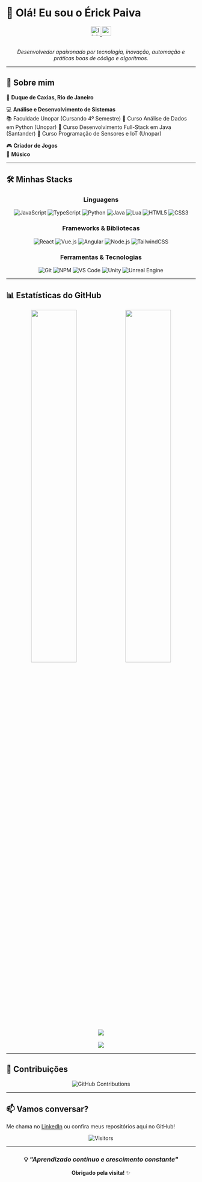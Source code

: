 # 👋 Olá! Eu sou o Érick Paiva

<div align="center">
  <a href="https://www.linkedin.com/in/érick-paiva-ba95ba245/" target="_blank">
    <img src="https://img.shields.io/static/v1?message=LinkedIn&logo=linkedin&label=&color=0077B5&logoColor=white&labelColor=&style=for-the-badge" height="25" alt="linkedin logo"  />
  </a>
  <a href="https://www.youtube.com/@Toshinori021" target="_blank">
    <img src="https://img.shields.io/static/v1?message=Youtube&logo=youtube&label=&color=FF0000&logoColor=white&labelColor=&style=for-the-badge" height="25" alt="youtube logo"  />
  </a>
</div>

<br>

<div align="center">
  
*Desenvolvedor apaixonado por tecnologia, inovação, automação e práticas boas de código e algoritmos.*

</div>

---

## 🚀 Sobre mim

📍 **Duque de Caxias, Rio de Janeiro**

💻 **Análise e Desenvolvimento de Sistemas**  
📚 Faculdade Unopar (Cursando 4º Semestre)
📜 Curso Análise de Dados em Python (Unopar)
📜 Curso Desenvolvimento Full-Stack em Java (Santander)
📜 Curso Programação de Sensores e IoT (Unopar)

🎮 **Criador de Jogos**  
🎵 **Músico**

---

## 🛠️ Minhas Stacks

<div align="center">

### Linguagens
![JavaScript](https://img.shields.io/badge/JavaScript-F7DF1E?style=for-the-badge&logo=javascript&logoColor=black)
![TypeScript](https://img.shields.io/badge/TypeScript-007ACC?style=for-the-badge&logo=typescript&logoColor=white)
![Python](https://img.shields.io/badge/Python-3776AB?style=for-the-badge&logo=python&logoColor=white)
![Java](https://img.shields.io/badge/Java-ED8B00?style=for-the-badge&logo=openjdk&logoColor=white)
![Lua](https://img.shields.io/badge/Lua-2C2D72?style=for-the-badge&logo=lua&logoColor=white)
![HTML5](https://img.shields.io/badge/HTML5-E34F26?style=for-the-badge&logo=html5&logoColor=white)
![CSS3](https://img.shields.io/badge/CSS3-1572B6?style=for-the-badge&logo=css3&logoColor=white)

### Frameworks & Bibliotecas
![React](https://img.shields.io/badge/React-20232A?style=for-the-badge&logo=react&logoColor=61DAFB)
![Vue.js](https://img.shields.io/badge/Vue.js-35495E?style=for-the-badge&logo=vue.js&logoColor=4FC08D)
![Angular](https://img.shields.io/badge/Angular-DD0031?style=for-the-badge&logo=angular&logoColor=white)
![Node.js](https://img.shields.io/badge/Node.js-43853D?style=for-the-badge&logo=node.js&logoColor=white)
![TailwindCSS](https://img.shields.io/badge/Tailwind_CSS-38B2AC?style=for-the-badge&logo=tailwind-css&logoColor=white)

### Ferramentas & Tecnologias
![Git](https://img.shields.io/badge/Git-F05032?style=for-the-badge&logo=git&logoColor=white)
![NPM](https://img.shields.io/badge/NPM-CB3837?style=for-the-badge&logo=npm&logoColor=white)
![VS Code](https://img.shields.io/badge/VS_Code-007ACC?style=for-the-badge&logo=visual-studio-code&logoColor=white)
![Unity](https://img.shields.io/badge/Unity-000000?style=for-the-badge&logo=unity&logoColor=white)
![Unreal Engine](https://img.shields.io/badge/Unreal_Engine-313131?style=for-the-badge&logo=unreal-engine&logoColor=white)

</div>

---

## 📊 Estatísticas do GitHub

<div align="center">

<img width="49%" src="https://github-readme-stats.vercel.app/api?username=ErickOPaiva&show_icons=true&theme=dracula&include_all_commits=true&count_private=true" />
<img width="49%" src="https://github-readme-stats.vercel.app/api/top-langs/?username=ErickOPaiva&layout=compact&theme=dracula" />

</div>

<div align="center">
  <img src="https://streak-stats.demolab.com?user=ErickOPaiva&locale=pt-br&mode=daily&theme=dracula&hide_border=false&border_radius=5" />
</div>

<br>

<div align="center">
  <img src="https://github-readme-activity-graph.vercel.app/graph?username=ErickOPaiva&theme=dracula&hide_border=true&area=true" />
</div>

---

## 🎯 Contribuições

<div align="center">
  
![GitHub Contributions](https://github-profile-summary-cards.vercel.app/api/cards/profile-details?username=ErickOPaiva&theme=dracula)

</div>

---

## 📫 Vamos conversar?

Me chama no [LinkedIn](https://www.linkedin.com/in/érick-paiva-ba95ba245/) ou confira meus repositórios aqui no GitHub!

<div align="center">

![Visitors](https://visitor-badge.laobi.icu/badge?page_id=ErickOPaiva.ErickOPaiva)

</div>

---

<div align="center">
  
### 💡 *"Aprendizado contínuo e crescimento constante"*

**Obrigado pela visita!** ✨

</div>
